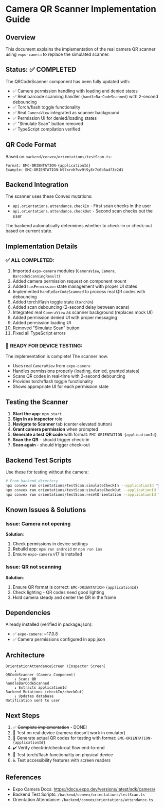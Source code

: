 # Camera QR Scanner Implementation Guide

## Overview
This document explains the implementation of the real camera QR scanner using `expo-camera` to replace the simulated scanner.

## Status: ✅ COMPLETED

The QRCodeScanner component has been fully updated with:
- ✅ Camera permission handling with loading and denied states
- ✅ Real barcode scanning handler (`handleBarCodeScanned`) with 2-second debouncing
- ✅ Torch/flash toggle functionality
- ✅ Real `CameraView` integrated as scanner background
- ✅ Permission UI for denied/loading states
- ✅ "Simulate Scan" button removed
- ✅ TypeScript compilation verified

## QR Code Format

Based on `backend/convex/orientations/testScan.ts`:
```
Format: EMC-ORIENTATION-{applicationId}
Example: EMC-ORIENTATION-k97xrxh7wv9t9y8r7c6b5a4f3e2d1
```

## Backend Integration

The scanner uses these Convex mutations:
- `api.orientations.attendance.checkIn` - First scan checks in the user
- `api.orientations.attendance.checkOut` - Second scan checks out the user

The backend automatically determines whether to check-in or check-out based on current state.

## Implementation Details

### ✅ ALL COMPLETED:
1. Imported `expo-camera` modules (`CameraView`, `Camera`, `BarcodeScanningResult`)
2. Added camera permission request on component mount
3. Added `hasPermission` state management with proper UI states
4. Implemented `handleBarCodeScanned` to process real QR codes with debouncing
5. Added torch/flash toggle state (`torchOn`)
6. Added scan debouncing (2-second delay between scans)
7. Integrated real `CameraView` as scanner background (replaces mock UI)
8. Added permission denied UI with proper messaging
9. Added permission loading UI
10. Removed "Simulate Scan" button
11. Fixed all TypeScript errors

### 🎯 READY FOR DEVICE TESTING:

The implementation is complete! The scanner now:
- Uses real `CameraView` from `expo-camera`
- Handles permissions properly (loading, denied, granted states)
- Scans QR codes in real-time with 2-second debouncing
- Provides torch/flash toggle functionality
- Shows appropriate UI for each permission state

## Testing the Scanner

1. **Start the app**: `npm start`
2. **Sign in as inspector** role
3. **Navigate to Scanner** tab (center elevated button)
4. **Grant camera permission** when prompted
5. **Generate a test QR code** with format: `EMC-ORIENTATION-{applicationId}`
6. **Scan the QR** - should trigger check-in
7. **Scan again** - should trigger check-out

## Backend Test Scripts

Use these for testing without the camera:

```bash
# From backend directory
npx convex run orientations/testScan:simulateCheckIn --applicationId "your-app-id"
npx convex run orientations/testScan:simulateCheckOut --applicationId "your-app-id"
npx convex run orientations/testScan:resetOrientation --applicationId "your-app-id"
```

## Known Issues & Solutions

### Issue: Camera not opening
**Solution**: 
1. Check permissions in device settings
2. Rebuild app: `npm run android` or `npm run ios`
3. Ensure `expo-camera` v17 is installed

### Issue: QR not scanning
**Solution**:
1. Ensure QR format is correct: `EMC-ORIENTATION-{applicationId}`
2. Check lighting - QR codes need good lighting
3. Hold camera steady and center the QR in the frame

## Dependencies

Already installed (verified in package.json):
- ✅ `expo-camera`: ~17.0.8
- ✅ Camera permissions configured in app.json

## Architecture

```
OrientationAttendanceScreen (Inspector Screen)
    ↓
QRCodeScanner (Camera Component)
    ↓ Scans QR
handleBarCodeScanned
    ↓ Extracts applicationId
Backend Mutations (checkIn/checkOut)
    ↓ Updates database
Notification sent to user
```

## Next Steps

1. ✅ ~~Complete implementation~~ - DONE!
2. 📱 Test on real device (camera doesn't work in emulator)
3. 🔳 Generate actual QR codes for testing with format: `EMC-ORIENTATION-{applicationId}`
4. ✔️ Verify check-in/check-out flow end-to-end
5. 🔦 Test torch/flash functionality on physical device
6. ♿ Test accessibility features with screen readers

## References

- Expo Camera Docs: https://docs.expo.dev/versions/latest/sdk/camera/
- Backend Test Scripts: `/backend/convex/orientations/testScan.ts`
- Orientation Attendance: `/backend/convex/orientations/attendance.ts`

